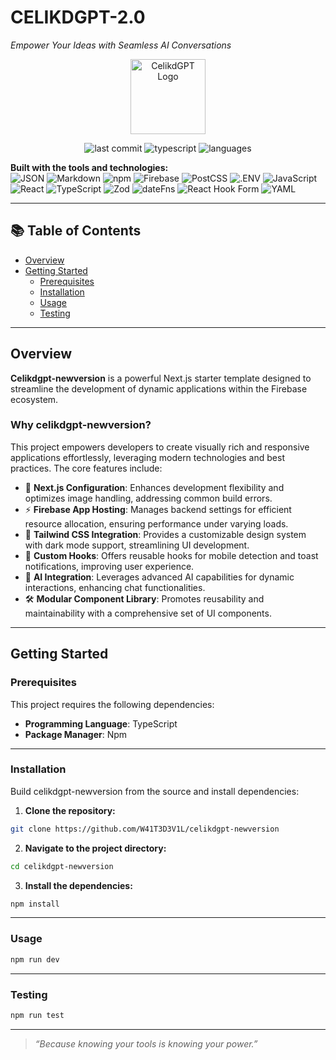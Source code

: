 
# CELIKDGPT-2.0

*Empower Your Ideas with Seamless AI Conversations*

<p align="center">
  <img src="https://sdmntprnorthcentralus.oaiusercontent.com/files/00000000-4864-622f-9b61-363bd6aa19f2/raw?se=2025-05-27T23%3A01%3A00Z&sp=r&sv=2024-08-04&sr=b&scid=29ff10cf-011f-5109-b41f-34e6105cee69&skoid=02b7f7b5-29f8-416a-aeb6-99464748559d&sktid=a48cca56-e6da-484e-a814-9c849652bcb3&skt=2025-05-27T21%3A53%3A23Z&ske=2025-05-28T21%3A53%3A23Z&sks=b&skv=2024-08-04&sig=kWamIS0%2BfKttQDhWYpmWN3JhbSQNO1oeeNV7S%2BHKqHc%3D" alt="CelikdGPT Logo" width="120"/>
</p>

<p align="center">
  <img alt="last commit" src="https://img.shields.io/badge/last%20commit-today-brightgreen">
  <img alt="typescript" src="https://img.shields.io/badge/typescript-97.4%25-blue">
  <img alt="languages" src="https://img.shields.io/badge/languages-4-purple">
</p>

**Built with the tools and technologies:**  
![JSON](https://img.shields.io/badge/JSON-black?style=flat&logo=json) 
![Markdown](https://img.shields.io/badge/Markdown-000000?logo=markdown) 
![npm](https://img.shields.io/badge/npm-red?logo=npm) 
![Firebase](https://img.shields.io/badge/Firebase-FFCA28?logo=firebase) 
![PostCSS](https://img.shields.io/badge/PostCSS-DD3A0A?logo=postcss) 
![.ENV](https://img.shields.io/badge/.ENV-yellow) 
![JavaScript](https://img.shields.io/badge/JavaScript-F7DF1E?logo=javascript) 
![React](https://img.shields.io/badge/React-61DAFB?logo=react) 
![TypeScript](https://img.shields.io/badge/TypeScript-3178C6?logo=typescript) 
![Zod](https://img.shields.io/badge/Zod-7C3AED?logo=data) 
![dateFns](https://img.shields.io/badge/dateFns-pink) 
![React Hook Form](https://img.shields.io/badge/ReactHookForm-EC5990?logo=reacthookform) 
![YAML](https://img.shields.io/badge/YAML-000000?logo=yaml)

---

## 📚 Table of Contents

- [Overview](#overview)
- [Getting Started](#getting-started)
  - [Prerequisites](#prerequisites)
  - [Installation](#installation)
  - [Usage](#usage)
  - [Testing](#testing)

---

## Overview

**Celikdgpt-newversion** is a powerful Next.js starter template designed to streamline the development of dynamic applications within the Firebase ecosystem.

### Why celikdgpt-newversion?

This project empowers developers to create visually rich and responsive applications effortlessly, leveraging modern technologies and best practices. The core features include:

- 🌸 **Next.js Configuration**: Enhances development flexibility and optimizes image handling, addressing common build errors.
- ⚡ **Firebase App Hosting**: Manages backend settings for efficient resource allocation, ensuring performance under varying loads.
- 🌈 **Tailwind CSS Integration**: Provides a customizable design system with dark mode support, streamlining UI development.
- 🧩 **Custom Hooks**: Offers reusable hooks for mobile detection and toast notifications, improving user experience.
- 🤖 **AI Integration**: Leverages advanced AI capabilities for dynamic interactions, enhancing chat functionalities.
- 🛠️ **Modular Component Library**: Promotes reusability and maintainability with a comprehensive set of UI components.

---

## Getting Started

### Prerequisites

This project requires the following dependencies:

- **Programming Language**: TypeScript
- **Package Manager**: Npm

---

### Installation

Build celikdgpt-newversion from the source and install dependencies:

1. **Clone the repository:**
```bash
git clone https://github.com/W41T3D3V1L/celikdgpt-newversion
```

2. **Navigate to the project directory:**
```bash
cd celikdgpt-newversion
```

3. **Install the dependencies:**
```bash
npm install
```

---

### Usage

```bash
npm run dev
```

---

### Testing

```bash
npm run test
```

---

> _“Because knowing your tools is knowing your power.”_
